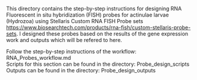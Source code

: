 This directory contains the step-by-step instructions for designing RNA Fluorescent in situ hybridization (FISH) probes for actinulae larvae (Hydrozoa) using Stellaris Custom RNA FISH Probe sets https://www.biosearchtech.com/products/rna-fish/custom-stellaris-probe-sets. I designed these probes based on the results of the gene expression work and outputs which will be refered to here.  

Follow the step-by-step instructions of the workflow: RNA_Probes_workflow.md   
Scripts for this section can be found in the directory: Probe_design_scripts   
Outputs can be found in the directory: Probe_design_outputs   

